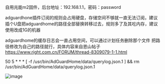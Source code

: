 自用兆能m2固件，后台地址：192.168.1.1，密码：password

adguardhone插件订阅的规则会占用硬盘，存储空间不够就一直无法订阅，建议插个U盘把adguardhome的路径全部替换转移过去，规则多了及其吃内存，建议使用改成1G的机器

adguardhome的缓存日志会一直占用空间，可以通过计划任务删除那个文件  把路径修改为自己的路径就行，具体内容来自恩山帖子 https://www.right.com.cn/FORUM/thread-8309079-1-1.html

50 5 * * * [ -f /usr/bin/AdGuardHome/data/querylog.json.1 ] && rm /usr/bin/AdGuardHome/data/querylog.json.1   

![image](https://github.com/lfsakura0/Actions-ipq6000-mt798x-openwrt/assets/135017778/bd331458-57bf-4c5d-b19b-0937c2746ccf)

